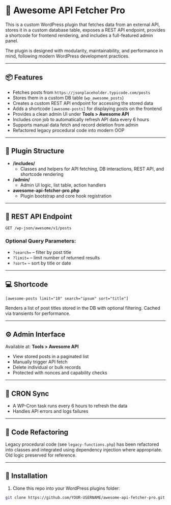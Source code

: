 # 🔌 Awesome API Fetcher Pro

This is a custom WordPress plugin that fetches data from an external API, stores it in a custom database table, exposes a REST API endpoint, provides a shortcode for frontend rendering, and includes a full-featured admin panel.

The plugin is designed with modularity, maintainability, and performance in mind, following modern WordPress development practices.

---

## 📦 Features

- Fetches posts from `https://jsonplaceholder.typicode.com/posts`
- Stores them in a custom DB table (`wp_awesome_posts`)
- Creates a custom REST API endpoint for accessing the stored data
- Adds a shortcode `[awesome-posts]` for displaying posts on the frontend
- Provides a clean admin UI under **Tools > Awesome API**
- Includes cron job to automatically refresh API data every 6 hours
- Supports manual data fetch and record deletion from admin
- Refactored legacy procedural code into modern OOP

---

## 🧩 Plugin Structure

- **/includes/**
  - Classes and helpers for API fetching, DB interactions, REST API, and shortcode rendering
- **/admin/**
  - Admin UI logic, list table, action handlers
- **awesome-api-fetcher-pro.php**
  - Plugin bootstrap and core hook registration

---

## 🔗 REST API Endpoint

`GET /wp-json/awesome/v1/posts`

### Optional Query Parameters:
- `?search=` – filter by post title
- `?limit=` – limit number of returned results
- `?sort=` – sort by title or date

---

## 💻 Shortcode

`[awesome-posts limit="10" search="ipsum" sort="title"]`

Renders a list of post titles stored in the DB with optional filtering. Cached via transients for performance.

---

## ⚙️ Admin Interface

Available at: **Tools > Awesome API**

- View stored posts in a paginated list
- Manually trigger API fetch
- Delete individual or bulk records
- Protected with nonces and capability checks

---

## 🔄 CRON Sync

- A WP-Cron task runs every 6 hours to refresh the data
- Handles API errors and logs failures

---

## 🧼 Code Refactoring

Legacy procedural code (see `legacy-functions.php`) has been refactored into classes and integrated using dependency injection where appropriate. Old logic preserved for reference.

---

## 🚀 Installation

1. Clone this repo into your WordPress plugins folder:
```bash
git clone https://github.com/YOUR-USERNAME/awesome-api-fetcher-pro.git wp-content/plugins/awesome-api-fetcher-pro
